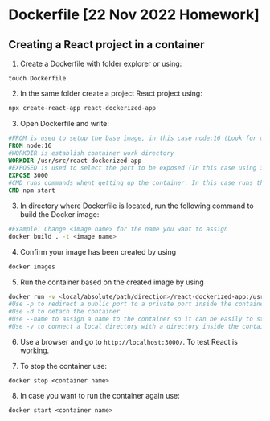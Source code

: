 # Dockerfile [22 Nov 2022 Homework]

## Creating a React project in a container

1. Create a Dockerfile with folder explorer or using:

```
touch Dockerfile
```

2. In the same folder create a project React project using:

```bash
npx create-react-app react-dockerized-app
```

3. Open Dockerfile and write:

```Dockerfile
#FROM is used to setup the base image, in this case node:16 (Look for more images at https://hub.docker.com/)
FROM node:16
#WORKDIR is establish container work directory
WORKDIR /usr/src/react-dockerized-app
#EXPOSED is used to select the port to be exposed (In this case using 3000 because is the React default port)
EXPOSE 3000
#CMD runs commands whent getting up the container. In this case runs the app
CMD npm start
```

3. In directory where Dockerfile is located, run the following command to build the Docker image:

```bash
#Example: Change <image name> for the name you want to assign
docker build . -t <image name>
```

4. Confirm your image has been created by using

```bash
docker images
```

5. Run the container based on the created image by using
```bash
docker run -v <local/absolute/path/direction>/react-dockerized-app:/usr/src/app/react-dockerized-app -p 3000:3000 -d --name <container name> <project name>
#Use -p to redirect a public port to a private port inside the container (In this case we will se the exposed port 3000 in localhost:3000)
#Use -d to detach the container
#Use --name to assign a name to the container so it can be easily to start and stop
#Use -v to connect a local directory with a directory inside the container
```

6. Use a browser and go to `http://localhost:3000/`. To test React is working.

7. To stop the container use:
```
docker stop <container name>
```

8. In case you want to run the container again use:
```
docker start <container name>
```